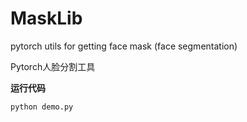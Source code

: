 # MaskLib

pytorch utils for getting face mask (face segmentation)

Pytorch人脸分割工具

**运行代码**
```shell
python demo.py
```
